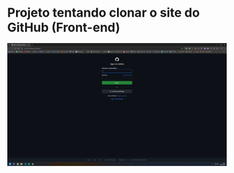# Projeto tentando clonar o site do GitHub (Front-end)

![Página de Login do GitHub Clone](./screenshots/github-clone-login.png)
